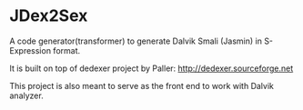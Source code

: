 JDex2Sex
========

A code generator(transformer) to generate Dalvik Smali (Jasmin) in S-Expression format.

It is built on top of dedexer project by Paller: http://dedexer.sourceforge.net

This project is also meant to serve as the front end to work with Dalvik analyzer.


